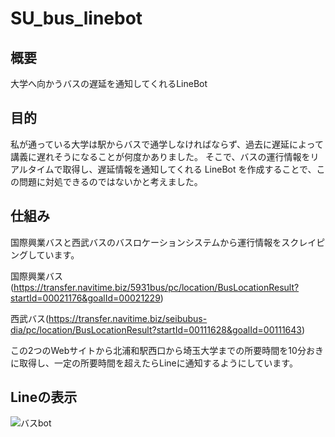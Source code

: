 # SU_bus_linebot
##  概要
大学へ向かうバスの遅延を通知してくれるLineBot  
## 目的
私が通っている大学は駅からバスで通学しなければならず、過去に遅延によって講義に遅れそうになることが何度かありました。
そこで、バスの運行情報をリアルタイムで取得し、遅延情報を通知してくれる LineBot を作成することで、この問題に対処できるのではないかと考えました。

## 仕組み
国際興業バスと西武バスのバスロケーションシステムから運行情報をスクレイピングしています。  

国際興業バス(https://transfer.navitime.biz/5931bus/pc/location/BusLocationResult?startId=00021176&goalId=00021229)  

西武バス(https://transfer.navitime.biz/seibubus-dia/pc/location/BusLocationResult?startId=00111628&goalId=00111643)  

この2つのWebサイトから北浦和駅西口から埼玉大学までの所要時間を10分おきに取得し、一定の所要時間を超えたらLineに通知するようにしています。

## Lineの表示
 
![バスbot](https://user-images.githubusercontent.com/102280498/234618453-3634c157-b4c6-4459-bd91-417f308a4b3c.jpg)
